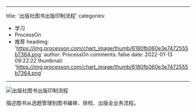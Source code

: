
---
title: '出版社图书出版印制流程'
categories: 
 - 学习
 - ProcessOn
 - 推荐
headimg: 'https://img.processon.com/chart_image/thumb/6180fb060e3e7472555b7364.png'
author: ProcessOn
comments: false
date: 2022-01-13 09:22:22
thumbnail: 'https://img.processon.com/chart_image/thumb/6180fb060e3e7472555b7364.png'
---

<div>   
<img class="thumb" alt="出版社图书出版印制流程" src="https://img.processon.com/chart_image/thumb/6180fb060e3e7472555b7364.png" referrerpolicy="no-referrer">
<p>描述图书从选题管理到图书编审、排校、出版全业务流程。</p>  
</div>
            